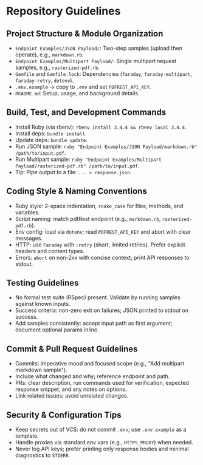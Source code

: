 # Repository Guidelines

## Project Structure & Module Organization
- `Endpoint Examples/JSON Payload/`: Two-step samples (upload then operate), e.g., `markdown.rb`.
- `Endpoint Examples/Multipart Payload/`: Single multipart request samples, e.g., `rasterized-pdf.rb`.
- `Gemfile` and `Gemfile.lock`: Dependencies (`faraday`, `faraday-multipart`, `faraday-retry`, `dotenv`).
- `.env.example` → copy to `.env` and set `PDFREST_API_KEY`.
- `README.md`: Setup, usage, and background details.

## Build, Test, and Development Commands
- Install Ruby (via rbenv): `rbenv install 3.4.4 && rbenv local 3.4.4`.
- Install deps: `bundle install`.
- Update deps: `bundle update`.
- Run JSON sample: `ruby "Endpoint Examples/JSON Payload/markdown.rb" /path/to/input.pdf`.
- Run Multipart sample: `ruby "Endpoint Examples/Multipart Payload/rasterized-pdf.rb" /path/to/input.pdf`.
- Tip: Pipe output to a file: `... > response.json`.

## Coding Style & Naming Conventions
- Ruby style: 2-space indentation, `snake_case` for files, methods, and variables.
- Script naming: match pdfRest endpoint (e.g., `markdown.rb`, `rasterized-pdf.rb`).
- Env config: load via `dotenv`; read `PDFREST_API_KEY` and abort with clear messages.
- HTTP: use `Faraday` with `:retry` (short, limited retries). Prefer explicit headers and content types.
- Errors: `abort` on non-2xx with concise context; print API responses to stdout.

## Testing Guidelines
- No formal test suite (RSpec) present. Validate by running samples against known inputs.
- Success criteria: non-zero exit on failures; JSON printed to stdout on success.
- Add samples consistently: accept input path as first argument; document optional params inline.

## Commit & Pull Request Guidelines
- Commits: imperative mood and focused scope (e.g., "Add multipart markdown sample").
- Include what changed and why; reference endpoint and path.
- PRs: clear description, run commands used for verification, expected response snippet, and any notes on options.
- Link related issues; avoid unrelated changes.

## Security & Configuration Tips
- Keep secrets out of VCS: do not commit `.env`; use `.env.example` as a template.
- Handle proxies via standard env vars (e.g., `HTTPS_PROXY`) when needed.
- Never log API keys; prefer printing only response bodies and minimal diagnostics to `STDERR`.
